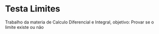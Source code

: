 # Testa Limites
 Trabalho da materia de Calculo Diferencial e Integral, objetivo: Provar se o limite existe ou não

